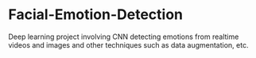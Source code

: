 # Facial-Emotion-Detection
Deep learning project involving CNN detecting emotions from realtime videos and images and other techniques such as data augmentation, etc.

